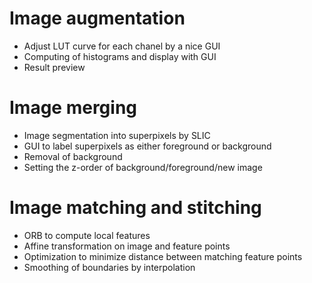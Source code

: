 # Image augmentation
* Adjust LUT curve for each chanel by a nice GUI
* Computing of histograms and display with GUI
* Result preview

# Image merging
* Image segmentation into superpixels by SLIC
* GUI to label superpixels as either foreground or background
* Removal of background
* Setting the z-order of background/foreground/new image

# Image matching and stitching
* ORB to compute local features
* Affine transformation on image and feature points
* Optimization to minimize distance between matching feature points
* Smoothing of boundaries by interpolation
